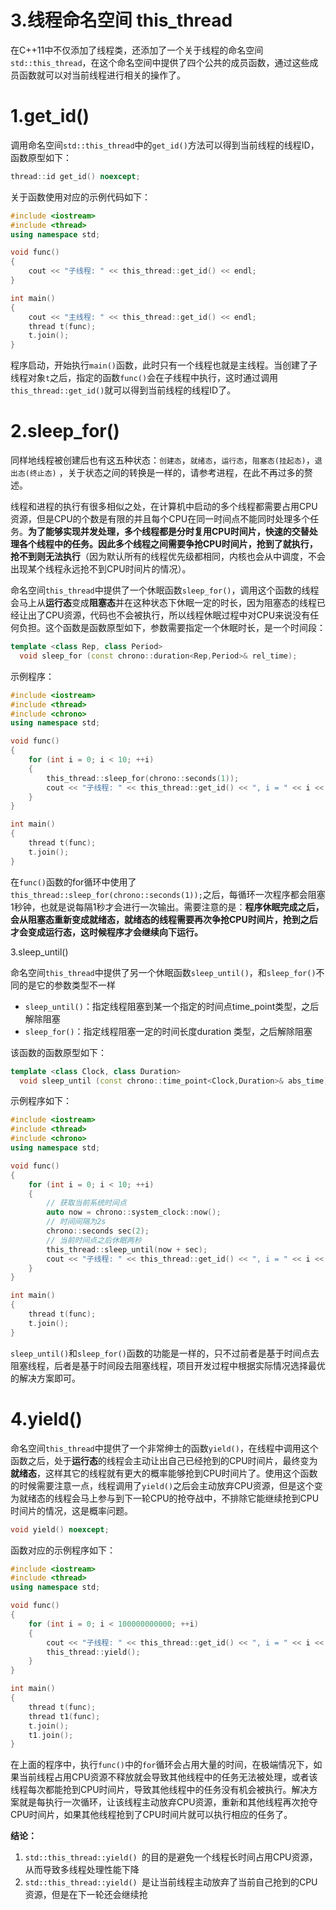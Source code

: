 # 3.线程命名空间 this\_thread

在C++11中不仅添加了线程类，还添加了一个关于线程的命名空间`std::this_thread`，在这个命名空间中提供了四个公共的成员函数，通过这些成员函数就可以对当前线程进行相关的操作了。

# 1.get\_id()

调用命名空间`std::this_thread`中的`get_id()`方法可以得到当前线程的线程ID，函数原型如下：

```c++
thread::id get_id() noexcept;
```

关于函数使用对应的示例代码如下：

```c++
#include <iostream>
#include <thread>
using namespace std;

void func()
{
    cout << "子线程: " << this_thread::get_id() << endl;
}

int main()
{
    cout << "主线程: " << this_thread::get_id() << endl;
    thread t(func);
    t.join();
}

```

程序启动，开始执行`main()`函数，此时只有一个线程也就是主线程。当创建了子线程对象`t`之后，指定的函数`func()`会在子线程中执行，这时通过调用`this_thread::get_id()`就可以得到当前线程的线程ID了。

# 2.sleep\_for()

同样地线程被创建后也有这五种状态：`创建态`，`就绪态`，`运行态`，`阻塞态(挂起态)`，`退出态(终止态)` ，关于状态之间的转换是一样的，请参考进程，在此不再过多的赘述。

线程和进程的执行有很多相似之处，在计算机中启动的多个线程都需要占用CPU资源，但是CPU的个数是有限的并且每个CPU在同一时间点不能同时处理多个任务。**为了能够实现并发处理，多个线程都是分时复用CPU时间片，快速的交替处理各个线程中的任务。因此多个线程之间需要争抢CPU时间片，抢到了就执行，抢不到则无法执行**（因为默认所有的线程优先级都相同，内核也会从中调度，不会出现某个线程永远抢不到CPU时间片的情况）。

命名空间`this_thread`中提供了一个休眠函数`sleep_for()`，调用这个函数的线程会马上从**运行态**变成**阻塞态**并在这种状态下休眠一定的时长，因为阻塞态的线程已经让出了CPU资源，代码也不会被执行，所以线程休眠过程中对CPU来说没有任何负担。这个函数是函数原型如下，参数需要指定一个休眠时长，是一个时间段：

```c++
template <class Rep, class Period>
  void sleep_for (const chrono::duration<Rep,Period>& rel_time);
```

示例程序：

```c++
#include <iostream>
#include <thread>
#include <chrono>
using namespace std;

void func()
{
    for (int i = 0; i < 10; ++i)
    {
        this_thread::sleep_for(chrono::seconds(1));
        cout << "子线程: " << this_thread::get_id() << ", i = " << i << endl;
    }
}

int main()
{
    thread t(func);
    t.join();
}

```

在`func()`函数的for循环中使用了`this_thread::sleep_for(chrono::seconds(1));`之后，每循环一次程序都会阻塞1秒钟，也就是说每隔1秒才会进行一次输出。需要注意的是：**程序休眠完成之后，会从阻塞态重新变成就绪态，就绪态的线程需要再次争抢CPU时间片，抢到之后才会变成运行态，这时候程序才会继续向下运行。**

3.sleep\_until()

命名空间`this_thread`中提供了另一个休眠函数`sleep_until()`，和`sleep_for()`不同的是它的参数类型不一样

-   `sleep_until()`：指定线程阻塞到某一个指定的时间点time\_point类型，之后解除阻塞
-   `sleep_for()`：指定线程阻塞一定的时间长度duration 类型，之后解除阻塞

该函数的函数原型如下：

```c++
template <class Clock, class Duration>
  void sleep_until (const chrono::time_point<Clock,Duration>& abs_time);

```

示例程序如下：

```c++
#include <iostream>
#include <thread>
#include <chrono>
using namespace std;

void func()
{
    for (int i = 0; i < 10; ++i)
    {
        // 获取当前系统时间点
        auto now = chrono::system_clock::now();
        // 时间间隔为2s
        chrono::seconds sec(2);
        // 当前时间点之后休眠两秒
        this_thread::sleep_until(now + sec);
        cout << "子线程: " << this_thread::get_id() << ", i = " << i << endl;
    }
}

int main()
{
    thread t(func);
    t.join();
}

```

`sleep_until()`和`sleep_for()`函数的功能是一样的，只不过前者是基于时间点去阻塞线程，后者是基于时间段去阻塞线程，项目开发过程中根据实际情况选择最优的解决方案即可。

# 4.yield()

命名空间`this_thread`中提供了一个非常绅士的函数`yield()`，在线程中调用这个函数之后，处于**运行态**的线程会主动让出自己已经抢到的CPU时间片，最终变为**就绪态**，这样其它的线程就有更大的概率能够抢到CPU时间片了。使用这个函数的时候需要注意一点，线程调用了`yield()`之后会主动放弃CPU资源，但是这个变为就绪态的线程会马上参与到下一轮CPU的抢夺战中，不排除它能继续抢到CPU时间片的情况，这是概率问题。

```c++
void yield() noexcept;
```

函数对应的示例程序如下：

```c++
#include <iostream>
#include <thread>
using namespace std;

void func()
{
    for (int i = 0; i < 100000000000; ++i)
    {
        cout << "子线程: " << this_thread::get_id() << ", i = " << i << endl;
        this_thread::yield();
    }
}

int main()
{
    thread t(func);
    thread t1(func);
    t.join();
    t1.join();
}

```

在上面的程序中，执行`func()`中的`for`循环会占用大量的时间，在极端情况下，如果当前线程占用CPU资源不释放就会导致其他线程中的任务无法被处理，或者该线程每次都能抢到CPU时间片，导致其他线程中的任务没有机会被执行。解决方案就是每执行一次循环，让该线程主动放弃CPU资源，重新和其他线程再次抢夺CPU时间片，如果其他线程抢到了CPU时间片就可以执行相应的任务了。

**结论：**

1.  `std::this_thread::yield() `的目的是避免一个线程长时间占用CPU资源，从而导致多线程处理性能下降
2.  `std::this_thread::yield() `是让当前线程主动放弃了当前自己抢到的CPU资源，但是在下一轮还会继续抢
